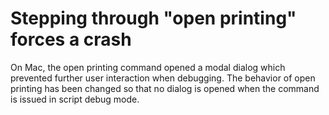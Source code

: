 # Stepping through "open printing" forces a crash
On Mac, the open printing command opened a modal dialog which prevented further user interaction when debugging. The behavior of open printing has been changed so that no dialog is opened when the command is issued in script debug mode.